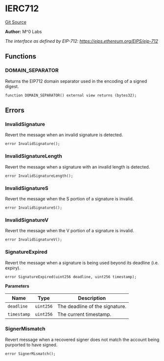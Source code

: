 # IERC712
[Git Source](https://github.com/MZero-Labs/common/blob/9da96e78d24aadd41ee6f776b7b028203782b632/src/interfaces/IERC712.sol)

**Author:**
M^0 Labs

*The interface as defined by EIP-712: https://eips.ethereum.org/EIPS/eip-712*


## Functions
### DOMAIN_SEPARATOR

Returns the EIP712 domain separator used in the encoding of a signed digest.


```solidity
function DOMAIN_SEPARATOR() external view returns (bytes32);
```

## Errors
### InvalidSignature
Revert the message when an invalid signature is detected.


```solidity
error InvalidSignature();
```

### InvalidSignatureLength
Revert the message when a signature with an invalid length is detected.


```solidity
error InvalidSignatureLength();
```

### InvalidSignatureS
Revert the message when the S portion of a signature is invalid.


```solidity
error InvalidSignatureS();
```

### InvalidSignatureV
Revert the message when the V portion of a signature is invalid.


```solidity
error InvalidSignatureV();
```

### SignatureExpired
Revert the message when a signature is being used beyond its deadline (i.e. expiry).


```solidity
error SignatureExpired(uint256 deadline, uint256 timestamp);
```

**Parameters**

|Name|Type|Description|
|----|----|-----------|
|`deadline`|`uint256`| The deadline of the signature.|
|`timestamp`|`uint256`|The current timestamp.|

### SignerMismatch
Revert message when a recovered signer does not match the account being purported to have signed.


```solidity
error SignerMismatch();
```

